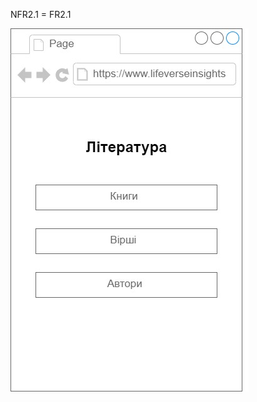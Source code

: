 NFR2.1 = FR2.1

![img](/SoftwareRequirements/1.4-FuncNonFuncRequirements/1.4.4-NFRUserInterfaceOUTPUT/NFR2.1.jpg)
